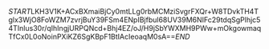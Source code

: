 $START$LKH3V1K+ACxBXmaiBjCy0mtLLg0rbMCMziSvgrFXQr+W8TDvkTH4Tglx3WjO8FoWZM7zvrjBuY39FSm4ENpIBjfbul68UV39M6NIFc29tdqSgPlhjc54TInlus30r/qIhIngjURPQNcd+Bhj4EZ/oJ/H9jSbYWXMH9PWw+mOkgowmaqTfCx0L0oNoinPXiKZ6SgKBpF1BtIAcIeoaqM0sA==$END$